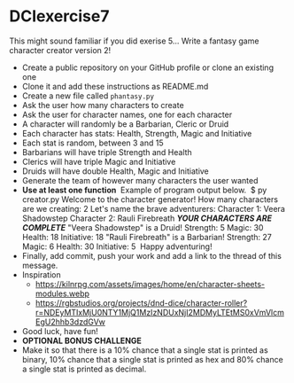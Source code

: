 # DCIexercise7

This might sound familiar if you did exerise 5...
Write a fantasy game character creator version 2!
​
- Create a public repository on your GitHub profile or clone an existing one
- Clone it and add these instructions as README.md
- Create a new file called `phantasy.py`
- Ask the user how many characters to create
- Ask the user for character names, one for each character
- A character will randomly be a Barbarian, Cleric or Druid
- Each character has stats: Health, Strength, Magic and Initiative
- Each stat is random, between 3 and 15
- Barbarians will have triple Strength and Health
- Clerics will have triple Magic and Initiative
- Druids will have double Health, Magic and Initiative
- Generate the team of however many characters the user wanted
- **Use at least one function**
​
Example of program output below.
​
        $ py creator.py
        Welcome to the character generator!
        How many characters are we creating: 2
        Let's name the brave adventurers:
        Character 1: Veera Shadowstep
        Character 2: Rauli Firebreath
​
        ***YOUR CHARACTERS ARE COMPLETE***
        "Veera Shadowstep" is a Druid!
            Strength: 5
            Magic: 30
            Health: 18
            Initiative: 18
​
        "Rauli Firebreath" is a Barbarian!
            Strength: 27
            Magic: 6
            Health: 30
            Initiative: 5
​
        Happy adventuring!
​
- Finally, add commit, push your work and add a link to the thread of this message.
- Inspiration
    - https://kilnrpg.com/assets/images/home/en/character-sheets-modules.webp
    - https://rgbstudios.org/projects/dnd-dice/character-roller?r=NDEyMTIxMjU0NTY1MjQ1MzIzNDUxNjI2MDMyLTEtMS0xVmVlcmEgU2hhb3dzdGVw
- Good luck, have fun!
​
- **OPTIONAL BONUS CHALLENGE**
- Make it so that there is a 10% chance that a single stat is printed as binary, 10% chance that a single stat is printed as hex and 80% chance a single stat is printed as decimal.